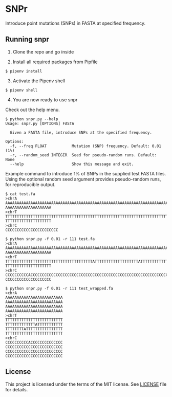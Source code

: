 # SNPr
Introduce point mutations (SNPs) in FASTA at specified frequency.

## Running snpr

1. Clone the repo and go inside

2. Install all required packages from Pipfile

```console
$ pipenv install
```

3. Activate the Pipenv shell

```console
$ pipenv shell
```

4. You are now ready to use snpr

Check out the help menu.

```console
$ python snpr.py --help
Usage: snpr.py [OPTIONS] FASTA

  Given a FASTA file, introduce SNPs at the specified frequency.

Options:
  -f, --freq FLOAT           Mutation (SNP) frequency. Default: 0.01 (1%)
  -r, --random_seed INTEGER  Seed for pseudo-random runs. Default: None
  --help                     Show this message and exit.
```

Example command to introduce 1% of SNPs in the supplied test FASTA files. Using the optional random seed argument provides pseudo-random runs, for reproducible output.

```console
$ cat test.fa
>chrA
AAAAAAAAAAAAAAAAAAAAAAAAAAAAAAAAAAAAAAAAAAAAAAAAAAAAAAAAAAAAAAAAAAAAAAAAAAAAAAAA
AAAAAAAAAAAAAAAAAAAA
>chrT
TTTTTTTTTTTTTTTTTTTTTTTTTTTTTTTTTTTTTTTTTTTTTTTTTTTTTTTTTTTTTTTTTTTTTTTTTTTTTTTT
TTTTTTTTTTTTTTTTTTTT
>chrC
CCCCCCCCCCCCCCCCCCCCCCC

$ python snpr.py -f 0.01 -r 111 test.fa
>chrA
AAAAAAAAAAAAAAAAAAAAAAAAAAAAAAAAAAAAAAAAAAAAAAAAAAAAAAAAAAAAAAAAAAAAAAAAAAAAAAAA
AAAAAAAAAAAAAAAAAAAA
>chrT
TTTTTTTTTTTTTTTTTTTTTTTTTTTTTTTTTTTTTTATTTTTTTTTTTTTTTTTTTATTTTTTTTTTTTTTTTTTTTT
TTTTTTTTTTTTTTTTTTTT
>chrC
CCCCCCCCCCACCCCCCCCCCCCCCCCCCCCCCCCCCCCCCCCCCCCCCCCCCCCCCCCCCCCCCCCCCCCCCCCCCCCC
CCCCCCCCCCCCCCCCCCCC

$ python snpr.py -f 0.01 -r 111 test_wrapped.fa
>chrA
AAAAAAAAAAAAAAAAAAAAAAAAA
AAAAAAAAAAAAAAAAAAAAAAAAA
AAAAAAAAAAAAAAAAAAAAAAAAA
AAAAAAAAAAAAAAAAAAAAAAAAA
>chrT
TTTTTTTTTTTTTTTTTTTTTTTTT
TTTTTTTTTTTTTATTTTTTTTTTT
TTTTTTTTATTTTTTTTTTTTTTTT
TTTTTTTTTTTTTTTTTTTTTTTTT
>chrC
CCCCCCCCCCACCCCCCCCCCCCCC
CCCCCCCCCCCCCCCCCCCCCCCCC
CCCCCCCCCCCCCCCCCCCCCCCCC
CCCCCCCCCCCCCCCCCCCCCCCCC
```

## License

This project is licensed under the terms of the MIT license. See [LICENSE](LICENSE) file for details.
